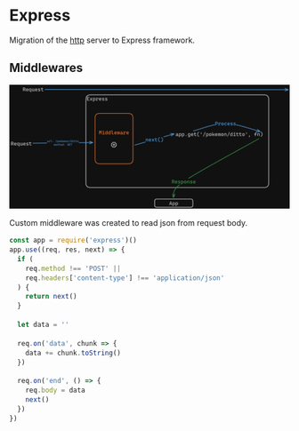 # Express

Migration of the [http](../http/index.js) server to Express framework.

## Middlewares

![Middlewares](Request-and-Middleware.png)

Custom middleware was created to read json from request body.

```js
const app = require('express')()
app.use((req, res, next) => {
  if (
    req.method !== 'POST' ||
    req.headers['content-type'] !== 'application/json'
  ) {
    return next()
  }

  let data = ''

  req.on('data', chunk => {
    data += chunk.toString()
  })

  req.on('end', () => {
    req.body = data
    next()
  })
})

```
